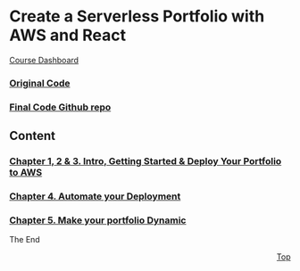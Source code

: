<a id="top" />

# Create a Serverless Portfolio with AWS and React
[Course Dashboard](https://acloud.guru/course/serverless-portfolio-with-react/dashboard)

### [Original Code](code/)

### [Final Code Github repo](https://github.com/pearcem0/serverless-portfolio)

## Content

### [Chapter 1, 2 & 3. Intro, Getting Started & Deploy Your Portfolio to AWS](01-02-03-intro-and-deploy-to-aws/readme.md)
### [Chapter 4. Automate your Deployment](04-automate-deploy/readme.md)
### [Chapter 5. Make your portfolio Dynamic](05-make-dynamic/readme.md)

The End

<p align="right"><a href="#top">Top</a></p>

